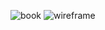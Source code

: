 
![book](https://m.media-amazon.com/images/I/51KEuOa+rmL.jpg)
![wireframe](https://user-images.githubusercontent.com/73791189/110216244-4c090180-7eae-11eb-8889-c0622b22b85b.png)
